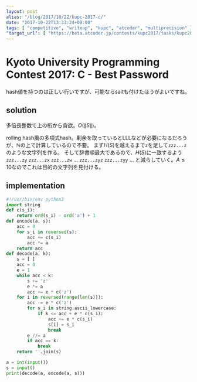 ```yaml
---
layout: post
alias: "/blog/2017/10/22/kupc-2017-c/"
date: "2017-10-22T13:33:24+09:00"
tags: [ "competitive", "writeup", "kupc", "atcoder", "multiprecision" ]
"target_url": [ "https://beta.atcoder.jp/contests/kupc2017/tasks/kupc2017_c" ]
---
```


# Kyoto University Programming Contest 2017: C - Best Password

hash値を持つのは正しい行いですが、可能ならsaltも付けたほうがよいですね。

## solution

多倍長整数で上の桁から貪欲。$O(\|S\|)$。

rolling hash風の多項式hash。剰余を取っているとLLLなどが必要になるだろうが、$\mathbb{N}$の上で計算しているので不要。
まず$H(S)$を越えるまで`z`を足して`zzz...z`のような文字列を作る。
そして辞書順最大であるので、$H(S)$に一致するよう`zzz...zy` `zzz...zx` `zzz...zw` $\dots$ `zzz...zyz` `zzz...zyy` $\dots$ と減らしていく。$A \le 10$なのでこれは目的の文字列を見付ける。


## implementation

``` python
#!/usr/bin/env python3
import string
def c(s_i):
    return ord(s_i) - ord('a') + 1
def encode(a, s):
    acc = 0
    for s_i in reversed(s):
        acc += c(s_i)
        acc *= a
    return acc
def decode(a, k):
    s = [ ]
    acc = 0
    e = 1
    while acc < k:
        s += 'z'
        e *= a
        acc += e * c('z')
    for i in reversed(range(len(s))):
        acc -= e * c('z')
        for s_i in string.ascii_lowercase:
            if k <= acc + e * c(s_i):
                acc += e * c(s_i)
                s[i] = s_i
                break
        e //= a
        if acc == k:
            break
    return ''.join(s)

a = int(input())
s = input()
print(decode(a, encode(a, s)))
```
